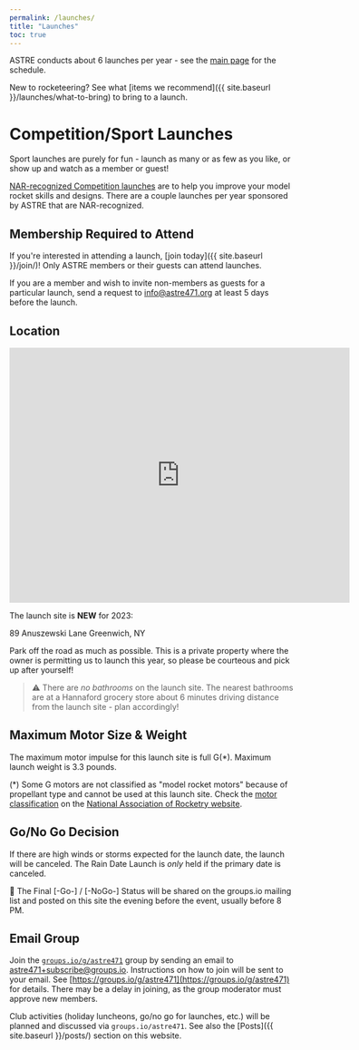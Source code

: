 ```yaml
---
permalink: /launches/
title: "Launches"
toc: true
---
```


ASTRE conducts about 6 launches per year - see the [main page](/) for the schedule.

New to rocketeering?  See what [items we recommend]({{ site.baseurl }}/launches/what-to-bring) to bring to a launch.

# Competition/Sport Launches

Sport launches are purely for fun - launch as many or as few as you like, or show up and watch as a member or guest!

[NAR-recognized Competition launches](https://www.nar.org/contest-flying/competition-guide/nar-rocketry-competition/) are to help you improve
your model rocket skills and designs.  There are a couple launches per year sponsored by ASTRE that are NAR-recognized.

## Membership Required to Attend

If you're interested in attending a launch, [join today]({{ site.baseurl }}/join/)!  Only ASTRE members or their guests can attend launches.

If you are a member and wish to invite non-members as guests for a particular launch, 
send a request to [info@astre471.org](mailto:info@astre471.org) at least 5 days before the launch.

## Location

<iframe src="https://www.google.com/maps/embed?pb=!1m14!1m12!1m3!1d2916.6005689418325!2d-73.55264401241733!3d43.028793921570866!2m3!1f0!2f0!3f0!3m2!1i1024!2i768!4f13.1!5e0!3m2!1sen!2sus!4v1685383509132!5m2!1sen!2sus" width="600" height="450" style="border:0;" allowfullscreen="" loading="lazy" referrerpolicy="no-referrer-when-downgrade"></iframe>

The launch site is **NEW** for 2023:

  89 Anuszewski Lane
  Greenwich, NY

Park off the road as much as possible. This is a private property where the owner is permitting us to launch this year, so
please be courteous and pick up after yourself!

> :warning: There are *no bathrooms* on the launch site.  The nearest bathrooms are at a Hannaford
grocery store about 6 minutes driving distance from the launch site - plan accordingly!

## Maximum Motor Size & Weight

The maximum motor impulse for this launch site is full G(*).  Maximum launch weight is 3.3 pounds.

(*) Some G motors are not classified as "model rocket motors" because of propellant type and cannot be used at this launch site.
Check the [motor classification](https://www.nar.org/standards-and-testing-committee/nar-certified-motor-list/) on
the [National Association of Rocketry website](https://www.nar.org).


## Go/No Go Decision

If there are high winds or storms expected for the launch date, the launch will be canceled.
The Rain Date Launch is *only* held if the primary date is canceled.

🚀 The Final [-Go-] / [-NoGo-] Status will be shared on the groups.io mailing list
and posted on this site the evening before the event, usually before 8 PM.

## Email Group

Join the [`groups.io/g/astre471`](https://groups.io/g/astre471) group by sending an email to [astre471+subscribe@groups.io](mailto:astre471+subscribe@groups.io).
Instructions on how to join will be sent to your email.  See [https://groups.io/g/astre471](https://groups.io/g/astre471) for details.  There may be a delay
in joining, as the group moderator must approve new members.

Club activities (holiday luncheons, go/no go for launches, etc.) will be planned and discussed via `groups.io/astre471`.  See also the
[Posts]({{ site.baseurl }}/posts/) section on this website.
